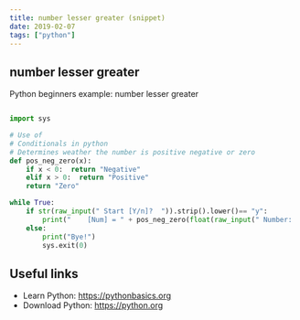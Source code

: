 ```yaml
---
title: number lesser greater (snippet)
date: 2019-02-07
tags: ["python"]
---
```


## number lesser greater

Python beginners example: number lesser greater

```python

import sys

# Use of 
# Conditionals in python
# Determines weather the number is positive negative or zero
def pos_neg_zero(x): 
	if x < 0:  return "Negative" 
	elif x > 0:  return "Positive" 
	return "Zero"

while True:
	if str(raw_input(" Start [Y/n]?  ")).strip().lower()== "y":
		print("    [Num] = " + pos_neg_zero(float(raw_input(" Number:  "))) + "\n")
	else:
		print("Bye!")
		sys.exit(0)


```

## Useful links

- Learn Python: https://pythonbasics.org
- Download Python: https://python.org
